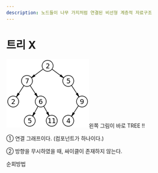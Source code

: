 ```yaml
---
description: 노드들이 나무 가지처럼 연결된 비선형 계층적 자료구조
---
```


# 트리 X

![](<../.gitbook/assets/image (1).png>)왼쪽 그림이 바로 TREE !!

① 연결 그래프이다. (컴포넌트가 하나이다.)

② 방향을 무시하였을 때, 싸이클이 존재하지 않는다.





순회방법
